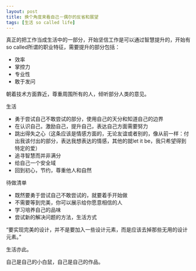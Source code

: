 ```yaml
---
layout: post
title: 换个角度来看自己－偶尔的反省和展望
tags: [生活 so called life]
---
```


真正的把工作当成生活中的一部分，开始坚信工作是可以通过智慧提升的，开始有so called所谓的职业特征，需要提升的部分包括：

- 效率
- 掌控力
- 专业性
- 敢于发问


朝着技术方面靠近，尊重周围所有的人，倾听部分人类的意见。

生活

- 勇于尝试自己不敢尝试的部分，使用自己的天分和知道自己的边界
- 在认识自己，激励自己，提升自己，表达自己方面需要努力
- 跳出得失之心（这条应该是情感方面的，无论友谊或者别的，像从前一样：付出我该付出的部分，表达我想表达的情感，其他的就let it be，我只希望得到特定的爱）
- 追寻智慧而并非满分
- 给自己一个安全域
- 回到初心，节约，尊重他人和自然


待做清单

- 既然要勇于尝试自己不敢尝试的，就要着手开始做
- 不需要等到完美，你可以展示给你愿意相信的人
- 学习培养自己的品味
- 尝试新的解决问题的方法，生活方式


“要实现完美的设计，并不是要加入一些设计元素，而是应该去掉那些无用的设计元素。”

生活亦此。

自己是自己的小白鼠，自己是自己的作品。